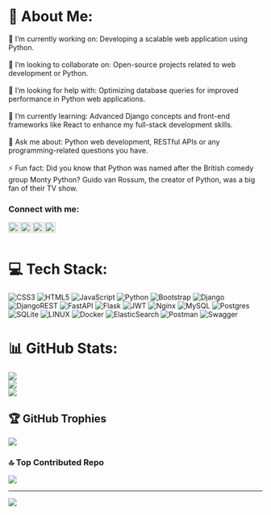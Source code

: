 # 💫 About Me:
🔭 I’m currently working on: Developing a scalable web application using Python.<br><br>👯 I’m looking to collaborate on: Open-source projects related to web development or Python.<br><br>🤝 I’m looking for help with: Optimizing database queries for improved performance in Python web applications.<br><br>🌱 I’m currently learning: Advanced Django concepts and front-end frameworks like React to enhance my full-stack development skills.<br><br>💬 Ask me about: Python web development, RESTful APIs or any programming-related questions you have.<br><br>⚡ Fun fact: Did you know that Python was named after the British comedy group Monty Python? Guido van Rossum, the creator of Python, was a big fan of their TV show.

### Connect with me:

<a href="https://leetcode.com/obidjonova07/"><img align="left" src="https://raw.githubusercontent.com/rahuldkjain/github-profile-readme-generator/master/src/images/icons/Social/leet-code.svg" alt="Yu Shi | Medium" width="21px"/></a>
<a href="https://hackerrank.com/obidjonova07/"><img align="left" src="https://raw.githubusercontent.com/rahuldkjain/github-profile-readme-generator/master/src/images/icons/Social/hackerrank.svg" alt="Yu Shi | Medium" width="21px"/></a>
<a href="https://pinterest.com/obidjonova07/"><img align="left" src="https://raw.githubusercontent.com/rahuldkjain/github-profile-readme-generator/master/src/images/icons/Social/pinterest.svg" alt="Yu Shi | Medium" width="21px"/></a>
<a href="https://t.me/hp_user"><img align="left" src="https://upload.wikimedia.org/wikipedia/commons/8/83/Telegram_2019_Logo.svg" alt="Yu Shi | Instagram" width="21px"/></a>
<br>
<br>


# 💻 Tech Stack:
![CSS3](https://img.shields.io/badge/css3-%231572B6.svg?style=for-the-badge&logo=css3&logoColor=white) ![HTML5](https://img.shields.io/badge/html5-%23E34F26.svg?style=for-the-badge&logo=html5&logoColor=white) ![JavaScript](https://img.shields.io/badge/javascript-%23323330.svg?style=for-the-badge&logo=javascript&logoColor=%23F7DF1E) ![Python](https://img.shields.io/badge/python-3670A0?style=for-the-badge&logo=python&logoColor=ffdd54) ![Bootstrap](https://img.shields.io/badge/bootstrap-%23563D7C.svg?style=for-the-badge&logo=bootstrap&logoColor=white) ![Django](https://img.shields.io/badge/django-%23092E20.svg?style=for-the-badge&logo=django&logoColor=white) ![DjangoREST](https://img.shields.io/badge/DJANGO-REST-ff1709?style=for-the-badge&logo=django&logoColor=white&color=ff1709&labelColor=gray) ![FastAPI](https://img.shields.io/badge/FastAPI-005571?style=for-the-badge&logo=fastapi) ![Flask](https://img.shields.io/badge/flask-%23000.svg?style=for-the-badge&logo=flask&logoColor=white) ![JWT](https://img.shields.io/badge/JWT-black?style=for-the-badge&logo=JSON%20web%20tokens) ![Nginx](https://img.shields.io/badge/nginx-%23009639.svg?style=for-the-badge&logo=nginx&logoColor=white) ![MySQL](https://img.shields.io/badge/mysql-%2300f.svg?style=for-the-badge&logo=mysql&logoColor=white) ![Postgres](https://img.shields.io/badge/postgres-%23316192.svg?style=for-the-badge&logo=postgresql&logoColor=white) ![SQLite](https://img.shields.io/badge/sqlite-%2307405e.svg?style=for-the-badge&logo=sqlite&logoColor=white) ![LINUX](https://img.shields.io/badge/Linux-FCC624?style=for-the-badge&logo=linux&logoColor=black) ![Docker](https://img.shields.io/badge/docker-%230db7ed.svg?style=for-the-badge&logo=docker&logoColor=white) ![ElasticSearch](https://img.shields.io/badge/-ElasticSearch-005571?style=for-the-badge&logo=elasticsearch) ![Postman](https://img.shields.io/badge/Postman-FF6C37?style=for-the-badge&logo=postman&logoColor=white) ![Swagger](https://img.shields.io/badge/-Swagger-%23Clojure?style=for-the-badge&logo=swagger&logoColor=white)
# 📊 GitHub Stats:
![](https://github-readme-stats.vercel.app/api?username=robiya07&theme=nord&hide_border=false&include_all_commits=false&count_private=false)<br/>
![](https://github-readme-streak-stats.herokuapp.com/?user=robiya07&theme=nord&hide_border=false)<br/>
![](https://github-readme-stats.vercel.app/api/top-langs/?username=robiya07&theme=nord&hide_border=false&include_all_commits=false&count_private=false&layout=compact)

## 🏆 GitHub Trophies
![](https://github-profile-trophy.vercel.app/?username=robiya07&theme=nord&no-frame=false&no-bg=true&margin-w=4)

### 🔝 Top Contributed Repo
![](https://github-contributor-stats.vercel.app/api?username=robiya07&limit=5&theme=nord&combine_all_yearly_contributions=true)

---
[![](https://visitcount.itsvg.in/api?id=robiya07&icon=0&color=12)](https://visitcount.itsvg.in)

<!-- Proudly created with GPRM ( https://gprm.itsvg.in ) -->
